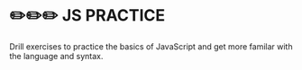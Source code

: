 # ✏️✏️✏️ JS PRACTICE 

Drill exercises to practice the basics of JavaScript and get more familar with the language and syntax.
